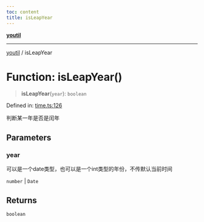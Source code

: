 ```yaml
---
toc: content
title: isLeapYear
---
```

[**youtil**](../README.md)

***

[youtil](../globals.md) / isLeapYear

# Function: isLeapYear()

> **isLeapYear**(`year`): `boolean`

Defined in: [time.ts:126](https://github.com/sxei/youtil/blob/0455fcfbe53956d21f737c88dfe47107d25db202/src/time.ts#L126)

判断某一年是否是闰年

## Parameters

### year

可以是一个date类型，也可以是一个int类型的年份，不传默认当前时间

`number` | `Date`

## Returns

`boolean`
